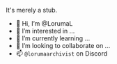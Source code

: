 It's merely a stub.

- 👋 Hi, I’m @LorumaL
- 👀 I’m interested in ...
- 🌱 I’m currently learning ...
- 💞️ I’m looking to collaborate on ...
- 📫 `@lorumaarchivist` on Discord

<!---
LorumaL/LorumaL is a ✨ special ✨ repository because its `README.md` (this file) appears on your GitHub profile.
You can click the Preview link to take a look at your changes.
--->
